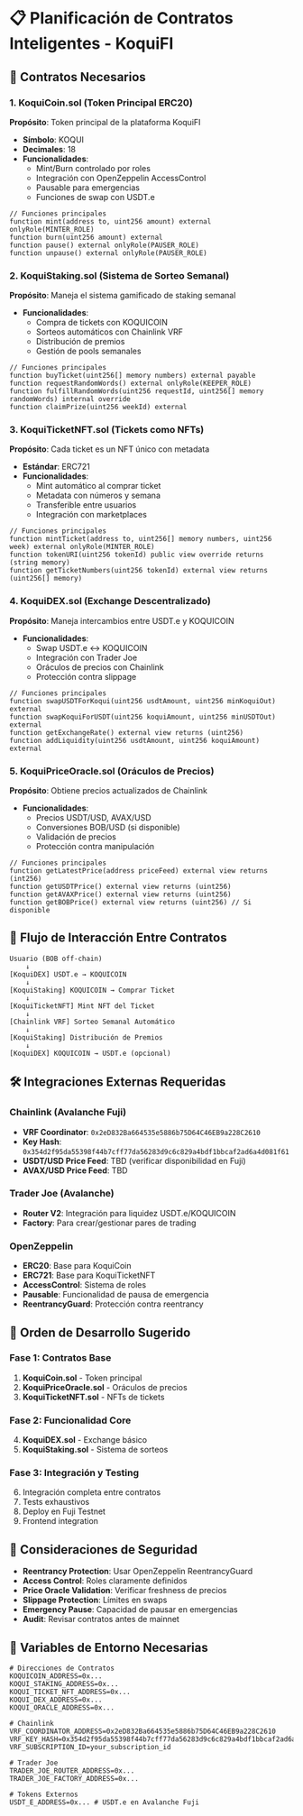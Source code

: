 # 📋 Planificación de Contratos Inteligentes - KoquiFI

## 🎯 Contratos Necesarios

### 1. **KoquiCoin.sol** (Token Principal ERC20)
**Propósito**: Token principal de la plataforma KoquiFI
- **Símbolo**: KOQUI
- **Decimales**: 18
- **Funcionalidades**:
  - Mint/Burn controlado por roles
  - Integración con OpenZeppelin AccessControl
  - Pausable para emergencias
  - Funciones de swap con USDT.e

```solidity
// Funciones principales
function mint(address to, uint256 amount) external onlyRole(MINTER_ROLE)
function burn(uint256 amount) external
function pause() external onlyRole(PAUSER_ROLE)
function unpause() external onlyRole(PAUSER_ROLE)
```

### 2. **KoquiStaking.sol** (Sistema de Sorteo Semanal)
**Propósito**: Maneja el sistema gamificado de staking semanal
- **Funcionalidades**:
  - Compra de tickets con KOQUICOIN
  - Sorteos automáticos con Chainlink VRF
  - Distribución de premios
  - Gestión de pools semanales

```solidity
// Funciones principales
function buyTicket(uint256[] memory numbers) external payable
function requestRandomWords() external onlyRole(KEEPER_ROLE)
function fulfillRandomWords(uint256 requestId, uint256[] memory randomWords) internal override
function claimPrize(uint256 weekId) external
```

### 3. **KoquiTicketNFT.sol** (Tickets como NFTs)
**Propósito**: Cada ticket es un NFT único con metadata
- **Estándar**: ERC721
- **Funcionalidades**:
  - Mint automático al comprar ticket
  - Metadata con números y semana
  - Transferible entre usuarios
  - Integración con marketplaces

```solidity
// Funciones principales
function mintTicket(address to, uint256[] memory numbers, uint256 week) external onlyRole(MINTER_ROLE)
function tokenURI(uint256 tokenId) public view override returns (string memory)
function getTicketNumbers(uint256 tokenId) external view returns (uint256[] memory)
```

### 4. **KoquiDEX.sol** (Exchange Descentralizado)
**Propósito**: Maneja intercambios entre USDT.e y KOQUICOIN
- **Funcionalidades**:
  - Swap USDT.e ↔ KOQUICOIN
  - Integración con Trader Joe
  - Oráculos de precios con Chainlink
  - Protección contra slippage

```solidity
// Funciones principales
function swapUSDTForKoqui(uint256 usdtAmount, uint256 minKoquiOut) external
function swapKoquiForUSDT(uint256 koquiAmount, uint256 minUSDTOut) external
function getExchangeRate() external view returns (uint256)
function addLiquidity(uint256 usdtAmount, uint256 koquiAmount) external
```

### 5. **KoquiPriceOracle.sol** (Oráculos de Precios)
**Propósito**: Obtiene precios actualizados de Chainlink
- **Funcionalidades**:
  - Precios USDT/USD, AVAX/USD
  - Conversiones BOB/USD (si disponible)
  - Validación de precios
  - Protección contra manipulación

```solidity
// Funciones principales
function getLatestPrice(address priceFeed) external view returns (int256)
function getUSDTPrice() external view returns (uint256)
function getAVAXPrice() external view returns (uint256)
function getBOBPrice() external view returns (uint256) // Si disponible
```

## 🔄 Flujo de Interacción Entre Contratos

```
Usuario (BOB off-chain) 
    ↓
[KoquiDEX] USDT.e → KOQUICOIN
    ↓
[KoquiStaking] KOQUICOIN → Comprar Ticket
    ↓
[KoquiTicketNFT] Mint NFT del Ticket
    ↓
[Chainlink VRF] Sorteo Semanal Automático
    ↓
[KoquiStaking] Distribución de Premios
    ↓
[KoquiDEX] KOQUICOIN → USDT.e (opcional)
```

## 🛠️ Integraciones Externas Requeridas

### Chainlink (Avalanche Fuji)
- **VRF Coordinator**: `0x2eD832Ba664535e5886b75D64C46EB9a228C2610`
- **Key Hash**: `0x354d2f95da55398f44b7cff77da56283d9c6c829a4bdf1bbcaf2ad6a4d081f61`
- **USDT/USD Price Feed**: TBD (verificar disponibilidad en Fuji)
- **AVAX/USD Price Feed**: TBD

### Trader Joe (Avalanche)
- **Router V2**: Integración para liquidez USDT.e/KOQUICOIN
- **Factory**: Para crear/gestionar pares de trading

### OpenZeppelin
- **ERC20**: Base para KoquiCoin
- **ERC721**: Base para KoquiTicketNFT
- **AccessControl**: Sistema de roles
- **Pausable**: Funcionalidad de pausa de emergencia
- **ReentrancyGuard**: Protección contra reentrancy

## 📅 Orden de Desarrollo Sugerido

### Fase 1: Contratos Base
1. **KoquiCoin.sol** - Token principal
2. **KoquiPriceOracle.sol** - Oráculos de precios
3. **KoquiTicketNFT.sol** - NFTs de tickets

### Fase 2: Funcionalidad Core
4. **KoquiDEX.sol** - Exchange básico
5. **KoquiStaking.sol** - Sistema de sorteos

### Fase 3: Integración y Testing
6. Integración completa entre contratos
7. Tests exhaustivos
8. Deploy en Fuji Testnet
9. Frontend integration

## 🔐 Consideraciones de Seguridad

- **Reentrancy Protection**: Usar OpenZeppelin ReentrancyGuard
- **Access Control**: Roles claramente definidos
- **Price Oracle Validation**: Verificar freshness de precios
- **Slippage Protection**: Límites en swaps
- **Emergency Pause**: Capacidad de pausar en emergencias
- **Audit**: Revisar contratos antes de mainnet

## 📝 Variables de Entorno Necesarias

```env
# Direcciones de Contratos
KOQUICOIN_ADDRESS=0x...
KOQUI_STAKING_ADDRESS=0x...
KOQUI_TICKET_NFT_ADDRESS=0x...
KOQUI_DEX_ADDRESS=0x...
KOQUI_ORACLE_ADDRESS=0x...

# Chainlink
VRF_COORDINATOR_ADDRESS=0x2eD832Ba664535e5886b75D64C46EB9a228C2610
VRF_KEY_HASH=0x354d2f95da55398f44b7cff77da56283d9c6c829a4bdf1bbcaf2ad6a4d081f61
VRF_SUBSCRIPTION_ID=your_subscription_id

# Trader Joe
TRADER_JOE_ROUTER_ADDRESS=0x...
TRADER_JOE_FACTORY_ADDRESS=0x...

# Tokens Externos
USDT_E_ADDRESS=0x... # USDT.e en Avalanche Fuji
```
